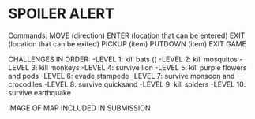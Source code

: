 
# SPOILER ALERT

Commands:
MOVE (direction)
ENTER (location that can be entered)
EXIT (location that can be exited)
PICKUP (item)
PUTDOWN (item)
EXIT GAME

CHALLENGES IN ORDER:
-LEVEL 1: kill bats ()
-LEVEL 2: kill mosquitos
-LEVEL 3: kill monkeys
-LEVEL 4: survive lion
-LEVEL 5: kill purple flowers and pods
-LEVEL 6: evade stampede
-LEVEL 7: survive monsoon and crocodiles
-LEVEL 8: survive quicksand
-LEVEL 9: kill spiders
-LEVEL 10: survive earthquake

IMAGE OF MAP INCLUDED IN SUBMISSION
